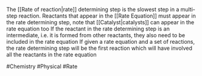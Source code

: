The [[Rate of reaction|rate]] determining step is the slowest step in a multi-step reaction. Reactants that appear in the [[Rate Equation]] must appear in the rate determining step, note that [[Catalyst|catalysts]] can appear in the rate equation too
If the reactant in the rate determining step is an intermediate, i.e. it is formed from other reactants, they also need to be included in the rate equation
If given a rate equation and a set of reactions, the rate determining step will be the first reaction which will have involved all the reactants in the rate equation

#Chemistry #Physical #Rate